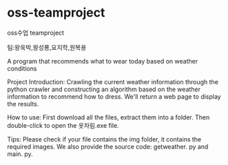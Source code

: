 # oss-teamproject
oss수업 teamproject

팀:왕욱박,왕성룡,요지학,원복용

A program that recommends what to wear today based on weather conditions

Project Introduction:
  Crawling the current weather information through the python crawler and constructing an algorithm based on the weather information to recommend how to dress.
  We'll return a web page to display the results.
  
How to use:
  First download all the files, extract them into a folder.
  Then double-click to open the 옷차림.exe file.
  
  Tips: 
    Please check if your file contains the img folder, it contains the required images.
    We also provide the source code: getweather. py and main. py.
